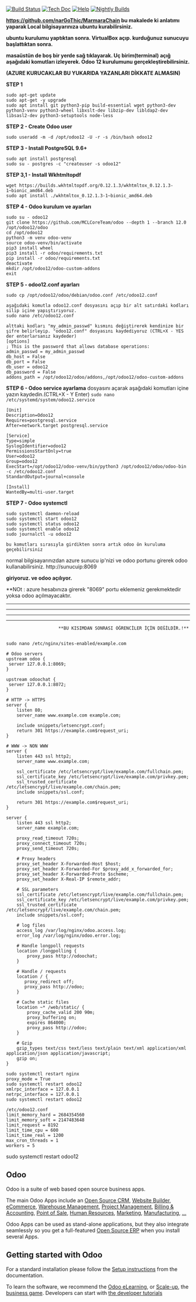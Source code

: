 [![Build Status](http://runbot.odoo.com/runbot/badge/flat/1/master.svg)](http://runbot.odoo.com/runbot)
[![Tech Doc](http://img.shields.io/badge/master-docs-875A7B.svg?style=flat&colorA=8F8F8F)](http://www.odoo.com/documentation/master)
[![Help](http://img.shields.io/badge/master-help-875A7B.svg?style=flat&colorA=8F8F8F)](https://www.odoo.com/forum/help-1)
[![Nightly Builds](http://img.shields.io/badge/master-nightly-875A7B.svg?style=flat&colorA=8F8F8F)](http://nightly.odoo.com/)







**https://github.com/narGoThic/MarmaraChain bu makalede ki anlatımı yaparak Local bilgisayarınıza ubuntu kurabilirsiniz.**

**ubuntu kurulumu yaptıktan sonra. VirtualBox açıp. kurduğunuz sunucuyu başlattıktan sonra.**

**masaüstün de boş bir yerde sağ tıklayarak. Uç birim(terminal) açığ aşağıdaki komutları izleyerek. 
Odoo 12 kurulumunu gerçekleştirebilirsiniz.**

**(AZURE KURUCAKLAR BU YUKARIDA YAZANLARI DİKKATE ALMASIN)**

**STEP 1**
```
sudo apt-get update
sudo apt-get -y upgrade
sudo apt install git python3-pip build-essential wget python3-dev python3-venv python3-wheel libxslt-dev libzip-dev libldap2-dev libsasl2-dev python3-setuptools node-less
```

**STEP 2 - Create Odoo user**

```
sudo useradd -m -d /opt/odoo12 -U -r -s /bin/bash odoo12

```

**STEP 3 - Install PostgreSQL 9.6+**
```
sudo apt install postgresql
sudo su - postgres -c "createuser -s odoo12"

```

**STEP 3,1 - Install Wkhtmltopdf** 
```
wget https://builds.wkhtmltopdf.org/0.12.1.3/wkhtmltox_0.12.1.3-1~bionic_amd64.deb
sudo apt install ./wkhtmltox_0.12.1.3-1~bionic_amd64.deb
```

**STEP 4 - Odoo kurulum ve ayarları**

```
sudo su - odoo12
git clone https://github.com/MCLCoreTeam/odoo --depth 1 --branch 12.0 /opt/odoo12/odoo
cd /opt/odoo12
python3 -m venv odoo-venv
source odoo-venv/bin/activate
pip3 install wheel
pip3 install -r odoo/requirements.txt
pip install -r odoo/requirements.txt
deactivate
mkdir /opt/odoo12/odoo-custom-addons
exit
```
**STEP 5 - odoo12.conf ayarları**
```
sudo cp /opt/odoo12/odoo/debian/odoo.conf /etc/odoo12.conf

aşağıdaki komutla odoo12.conf dosyasını açıp bir alt satırdaki kodları silip içine yapıştırıyoruz.
sudo nano /etc/odoo12.conf

alttaki kodları "my_admin_passwd" kısmını değiştirerek kendinize bir şifre belirleyip. "odoo12.conf" dosyasını kaydediyoruz (CTRL+X - YES der enterlarsanız kaydeder)
[options]
; This is the password that allows database operations:
admin_passwd = my_admin_passwd
db_host = False
db_port = False
db_user = odoo12
db_password = False
addons_path = /opt/odoo12/odoo/addons,/opt/odoo12/odoo-custom-addons

```

**STEP 6 - Odoo service ayarlama**
dosyasını açarak aşağıdaki komutları içine yazın kaydedin.(CTRL+X - Y Enter)
`sudo nano /etc/systemd/system/odoo12.service`
```
[Unit]
Description=Odoo12
Requires=postgresql.service
After=network.target postgresql.service

[Service]
Type=simple
SyslogIdentifier=odoo12
PermissionsStartOnly=true
User=odoo12
Group=odoo12
ExecStart=/opt/odoo12/odoo-venv/bin/python3 /opt/odoo12/odoo/odoo-bin -c /etc/odoo12.conf
StandardOutput=journal+console

[Install]
WantedBy=multi-user.target
```

**STEP 7 - Odoo systemctl**
```
sudo systemctl daemon-reload
sudo systemctl start odoo12
sudo systemctl status odoo12
sudo systemctl enable odoo12
sudo journalctl -u odoo12

bu komutları sırasıyla girdikten sonra artık odoo ön kuruluma geçebilirsiniz
```


normal bilgisayarınızdan azure sunucu ip'nizi ve odoo portunu girerek odoo kullanabilirsiniz. 
http://sunucuip:8069
 
**giriyoruz. ve odoo açılıyor.**



**NOt : azure hesabınıza girerek "8069" portu eklemeniz gerekmektedir yoksa odoo açılmayacaktır.

-------------------------------------------------------------------------------------
-------------------------------------------------------------------------------------
-------------------------------------------------------------------------------------
-------------------------------------------------------------------------------------
                        **BU KISIMDAN SONRASI ÖĞRENCİLER İÇİN DEĞİLDİR.!**
```

sudo nano /etc/nginx/sites-enabled/example.com

# Odoo servers
upstream odoo {
 server 127.0.0.1:8069;
}

upstream odoochat {
 server 127.0.0.1:8072;
}

# HTTP -> HTTPS
server {
    listen 80;
    server_name www.example.com example.com;

    include snippets/letsencrypt.conf;
    return 301 https://example.com$request_uri;
}

# WWW -> NON WWW
server {
    listen 443 ssl http2;
    server_name www.example.com;

    ssl_certificate /etc/letsencrypt/live/example.com/fullchain.pem;
    ssl_certificate_key /etc/letsencrypt/live/example.com/privkey.pem;
    ssl_trusted_certificate /etc/letsencrypt/live/example.com/chain.pem;
    include snippets/ssl.conf;

    return 301 https://example.com$request_uri;
}

server {
    listen 443 ssl http2;
    server_name example.com;

    proxy_read_timeout 720s;
    proxy_connect_timeout 720s;
    proxy_send_timeout 720s;

    # Proxy headers
    proxy_set_header X-Forwarded-Host $host;
    proxy_set_header X-Forwarded-For $proxy_add_x_forwarded_for;
    proxy_set_header X-Forwarded-Proto $scheme;
    proxy_set_header X-Real-IP $remote_addr;

    # SSL parameters
    ssl_certificate /etc/letsencrypt/live/example.com/fullchain.pem;
    ssl_certificate_key /etc/letsencrypt/live/example.com/privkey.pem;
    ssl_trusted_certificate /etc/letsencrypt/live/example.com/chain.pem;
    include snippets/ssl.conf;

    # log files
    access_log /var/log/nginx/odoo.access.log;
    error_log /var/log/nginx/odoo.error.log;

    # Handle longpoll requests
    location /longpolling {
        proxy_pass http://odoochat;
    }

    # Handle / requests
    location / {
       proxy_redirect off;
       proxy_pass http://odoo;
    }

    # Cache static files
    location ~* /web/static/ {
        proxy_cache_valid 200 90m;
        proxy_buffering on;
        expires 864000;
        proxy_pass http://odoo;
    }

    # Gzip
    gzip_types text/css text/less text/plain text/xml application/xml application/json application/javascript;
    gzip on;
}
```

```
sudo systemctl restart nginx
proxy_mode = True
sudo systemctl restart odoo12
xmlrpc_interface = 127.0.0.1
netrpc_interface = 127.0.0.1
sudo systemctl restart odoo12
```

```
/etc/odoo12.conf
limit_memory_hard = 2684354560
limit_memory_soft = 2147483648
limit_request = 8192
limit_time_cpu = 600
limit_time_real = 1200
max_cron_threads = 1
workers = 5
```
sudo systemctl restart odoo12

































Odoo
----

Odoo is a suite of web based open source business apps.

The main Odoo Apps include an <a href="https://www.odoo.com/page/crm">Open Source CRM</a>,
<a href="https://www.odoo.com/page/website-builder">Website Builder</a>,
<a href="https://www.odoo.com/page/e-commerce">eCommerce</a>,
<a href="https://www.odoo.com/page/warehouse">Warehouse Management</a>,
<a href="https://www.odoo.com/page/project-management">Project Management</a>,
<a href="https://www.odoo.com/page/accounting">Billing &amp; Accounting</a>,
<a href="https://www.odoo.com/page/point-of-sale">Point of Sale</a>,
<a href="https://www.odoo.com/page/employees">Human Resources</a>,
<a href="https://www.odoo.com/page/lead-automation">Marketing</a>,
<a href="https://www.odoo.com/page/manufacturing">Manufacturing</a>,
<a href="https://www.odoo.com/#apps">...</a>

Odoo Apps can be used as stand-alone applications, but they also integrate seamlessly so you get
a full-featured <a href="https://www.odoo.com">Open Source ERP</a> when you install several Apps.


Getting started with Odoo
-------------------------
For a standard installation please follow the <a href="https://www.odoo.com/documentation/master/setup/install.html">Setup instructions</a>
from the documentation.

To learn the software, we recommend the <a href="https://www.odoo.com/slides">Odoo eLearning</a>, or <a href="https://www.odoo.com/page/scale-up-business-game">Scale-up</a>, the <a href="https://www.odoo.com/page/scale-up-business-game">business game</a>. Developers can start with <a href="https://www.odoo.com/documentation/master/tutorials.html">the developer tutorials</a>
